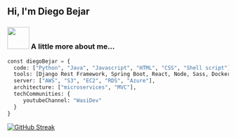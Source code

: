 ## Hi, I'm Diego Bejar

### <img src="https://media.giphy.com/media/VgCDAzcKvsR6OM0uWg/giphy.gif" width="50"> A little more about me...  

```python
const diegoBejar = {
  code: ["Python", "Java", "Javascript", "HTML", "CSS", "Shell script"],
  tools: [Django Rest Framework, Spring Boot, React, Node, Sass, Docker],
  server: ["AWS", "S3", "EC2", "RDS", "Azure"],
  architecture: ["microservices", "MVC"],
  techCommunities: {
     youtubeChannel: "WasiDev"
  }
}
```

[![GitHub Streak](https://streak-stats.demolab.com/?user=diegobejardelaguila)](https://git.io/streak-stats)
